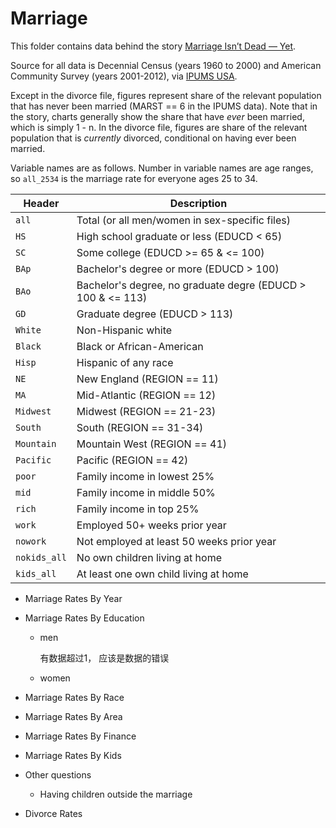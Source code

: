 # Marriage

This folder contains data behind the story [Marriage Isn’t Dead — Yet](http://fivethirtyeight.com/features/marriage-isnt-dead-yet/).

Source for all data is Decennial Census (years 1960 to 2000) and American Community Survey (years 2001-2012), via [IPUMS USA](https://usa.ipums.org/usa/cite.shtml).

Except in the divorce file, figures represent share of the relevant population that has never been married (MARST == 6 in the IPUMS data). Note that in the story, charts generally show the share that have *ever* been married, which is simply 1 - n. In the divorce file, figures are share of the relevant population that is *currently* divorced, conditional on having ever been married.

Variable names are as follows. Number in variable names are age ranges, so `all_2534` is the marriage rate for everyone ages 25 to 34.

| Header       | Description                              |
| ------------ | ---------------------------------------- |
| `all`        | Total (or all men/women in sex-specific files) |
| `HS`         | High school graduate or less (EDUCD < 65) |
| `SC`         | Some college (EDUCD >= 65 & <= 100)      |
| `BAp`        | Bachelor's degree or more (EDUCD > 100)  |
| `BAo`        | Bachelor's degree, no graduate degre (EDUCD > 100 & <= 113) |
| `GD`         | Graduate degree (EDUCD > 113)            |
| `White`      | Non-Hispanic white                       |
| `Black`      | Black or African-American                |
| `Hisp`       | Hispanic of any race                     |
| `NE`         | New England (REGION == 11)               |
| `MA`         | Mid-Atlantic (REGION == 12)              |
| `Midwest`    | Midwest (REGION == 21-23)                |
| `South`      | South (REGION == 31-34)                  |
| `Mountain`   | Mountain West (REGION == 41)             |
| `Pacific`    | Pacific (REGION == 42)                   |
| `poor`       | Family income in lowest 25%              |
| `mid`        | Family income in middle 50%              |
| `rich`       | Family income in top 25%                 |
| `work`       | Employed 50+ weeks prior year            |
| `nowork`     | Not employed at least 50 weeks prior year |
| `nokids_all` | No own children living at home           |
| `kids_all`   | At least one own child living at home    |

- Marriage Rates By Year

- Marriage Rates By Education

  - men

    有数据超过1， 应该是数据的错误

  - women

- Marriage Rates By Race

- Marriage Rates By Area

- Marriage Rates By Finance

- Marriage Rates By Kids

- Other questions

  - Having children outside the marriage

- Divorce Rates 
